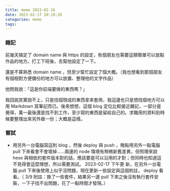 ```yaml
---
title: memo 2023-02-16
date: 2023-02-17 10:19:28
categories: memo
tags:
---
```


### 雜記

前幾天搞定了 domain name 與 https 的設定，有個朋友也需要這類簡單可以放點作品的地方。打工下班後，去幫他設定了一下。

還是不算熟悉 domain name ，但至少幫忙設定了個大概。（我也想看到那個朋友有個相對方便備份的地方可以放置、整理他的文字作品）

他問我說：「這是你前端要做的東西嗎？」

我回說其實說不上，只是找個現成的東西拿來套用，我這邊也只是想找個地方可以用 Markdown 寫筆記而已。後來想想，這個 blog 定位比較接近雜記，一部分是覺得，萬一最後還是找不到工作，至少寫的東西是留給自己的。求職用的資料到時候要整理出來另外做一份；大概是這樣。

### 嘗試

- 用另外一台電腦寫這則 blog ，然後 deploy 與 push ，晚點用另外一點電腦 pull 下來看會不會壞掉……兩邊的 node 環境有稍微新舊差異，但照理來說 hexo 與相依的套件版本對的話，應該要是可以沿用的才對；但同時也知道這不見得會這麼理想，所以需要測試。 2023-02-17 下午更 新，在另外一台電腦 pull 下來後使用上似乎沒問題，現在更新一些設定與這個附註， deploy 看看。（ 3/9 附註：換了一些套件，結果另一邊 pull 下來之後沒有執行套件安裝，一下子找不出問題，花了一點時間才發現。）

